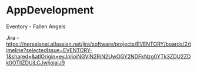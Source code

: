 # AppDevelopment
Eventory - Fallen Angels 

Jira - https://nerealanai.atlassian.net/jira/software/projects/EVENTORY/boards/2/timeline?selectedIssue=EVENTORY-1&shared=&atlOrigin=eyJpIjoiNGVlN2RiN2UwOGY2NDFkNzg0YTk3ZDU2ZDk0OTllZDUiLCJwIjoiaiJ9
